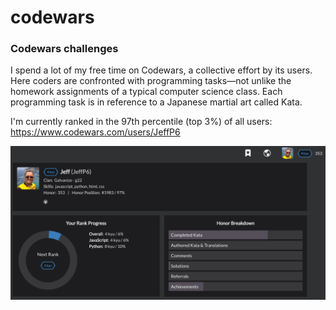 # codewars
<h3>Codewars challenges</h3>
<p>
I spend a lot of my free time on Codewars, a collective effort by its users. Here coders are confronted with programming tasks—not unlike the homework assignments of a typical computer science class. Each programming task is in reference to a Japanese martial art called Kata.</p>

<p>I'm currently ranked in the 97th percentile (top 3%) of all users: <br>
<a href="https://www.codewars.com/users/JeffP6">https://www.codewars.com/users/JeffP6</a>
</p>
<img src="covr.jpg" alt="Codewars">
</body>

